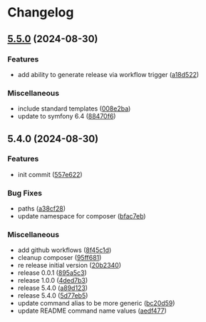 # Changelog

## [5.5.0](https://github.com/ZuCommunications/php-unit-report-generator-bundle/compare/v5.4.0...v5.5.0) (2024-08-30)


### Features

* add ability to generate release via workflow trigger ([a18d522](https://github.com/ZuCommunications/php-unit-report-generator-bundle/commit/a18d5225d1e1a0959056ffea41da3608671c4473))


### Miscellaneous

* include standard templates ([008e2ba](https://github.com/ZuCommunications/php-unit-report-generator-bundle/commit/008e2ba15d87bba5a908b2f2d0a10304bd846d92))
* update to symfony 6.4 ([88470f6](https://github.com/ZuCommunications/php-unit-report-generator-bundle/commit/88470f602c28bde9cea021685423c11900f47e13))

## 5.4.0 (2024-08-30)


### Features

* init commit ([557e622](https://github.com/ZuCommunications/php-unit-report-generator-bundle/commit/557e622a69a2abdfe64392559cb034b3e8c9a020))


### Bug Fixes

* paths ([a38cf28](https://github.com/ZuCommunications/php-unit-report-generator-bundle/commit/a38cf28d4c464819d165f1980d5bef8424c15550))
* update namespace for composer ([bfac7eb](https://github.com/ZuCommunications/php-unit-report-generator-bundle/commit/bfac7eb442492e1f0d8e1b2ff7e2f6f9e33827a9))


### Miscellaneous

* add github workflows ([8f45c1d](https://github.com/ZuCommunications/php-unit-report-generator-bundle/commit/8f45c1dacca23655dc6785be2ea78997e1e650cd))
* cleanup composer ([95ff681](https://github.com/ZuCommunications/php-unit-report-generator-bundle/commit/95ff681b95db9b2ba8e705965c85d306e72e2e44))
* re release initial version ([20b2340](https://github.com/ZuCommunications/php-unit-report-generator-bundle/commit/20b2340cdb7605510e50e870edbb339aedad9ee8))
* release 0.0.1 ([895a5c3](https://github.com/ZuCommunications/php-unit-report-generator-bundle/commit/895a5c323a1000eeaf2503061339c407324855ee))
* release 1.0.0 ([4ded7b3](https://github.com/ZuCommunications/php-unit-report-generator-bundle/commit/4ded7b362191c3a70e171f2421253f69607abd9f))
* release 5.4.0 ([a89d123](https://github.com/ZuCommunications/php-unit-report-generator-bundle/commit/a89d1233bb5141c994f48ebd6289c0fe9c2faef6))
* release 5.4.0 ([5d77eb5](https://github.com/ZuCommunications/php-unit-report-generator-bundle/commit/5d77eb55e3c7d09af75ffb27858222b4fd911c62))
* update command alias to be more generic ([bc20d59](https://github.com/ZuCommunications/php-unit-report-generator-bundle/commit/bc20d590603586222bc5f201fffd31ac9eb01cbb))
* update README command name values ([aedf477](https://github.com/ZuCommunications/php-unit-report-generator-bundle/commit/aedf477b6340cf161ed4460d53b1f41d12de121b))

